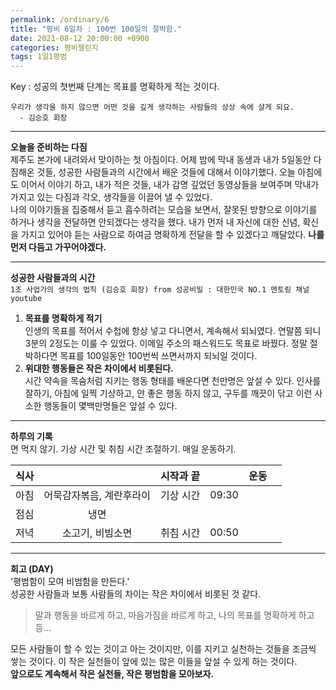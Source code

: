 ```yaml
---
permalink: /ordinary/6
title: "평비 6일차 : 100번 100일의 절박함."
date: 2021-08-12 20:00:00 +0900
categories: 평비챌린지
tags: 1일1평범
---  
```

Key : 성공의 첫번째 단계는 목표를 명확하게 적는 것이다. 
```
우리가 생각을 하지 않으면 어떤 것을 깊게 생각하는 사람들의 상상 속에 살게 되요.
  - 김승호 회장
```

---
**오늘을 준비하는 다짐**  
제주도 본가에 내려와서 맞이하는 첫 아침이다. 어제 밤에 막내 동생과 내가 5일동안 다짐해온 것들, 성공한 사람들과의 시간에서 배운 것들에 대해서 이야기했다. 오늘 아침에도 이어서 이야기 하고, 내가 적은 것들, 내가 감명 깊었던 동영상들을 보여주며 막내가 가지고 있는 다짐과 각오, 생각들을 이끌어 낼 수 있었다.  
나의 이야기들을 집중해서 듣고 흡수하려는 모습을 보면서, 잘못된 방향으로 이야기를 하거나 생각을 전달하면 안되겠다는 생각을 했다. 내가 먼저 내 자신에 대한 신념, 확신을 가지고 있어야 듣는 사람으로 하여금 명확하게 전달을 할 수 있겠다고 깨달았다. **나를 먼저 다듬고 가꾸어야겠다.**  

---
**성공한 사람들과의 시간**  
`1조 사업가의 생각의 법칙 (김승호 회장) from 성공비밀 : 대한민국 NO.1 멘토링 채널 youtube`  
1. **목표를 명확하게 적기**  
  인생의 목표를 적어서 수첩에 항상 넣고 다니면서, 계속해서 되뇌였다. 연말쯤 되니 3분의 2정도는 이룰 수 있었다. 이메일 주소의 패스워드도 목표로 바꿨다. 정말 절박하다면 목표를 100일동안 100번씩 쓰면서까지 되뇌일 것이다.
2. **위대한 행동들은 작은 차이에서 비롯된다.**  
  시간 약속을 목숨처럼 지키는 행동 형태를 배운다면 천만명은 앞설 수 있다. 인사를 잘하기, 아침에 일찍 기상하고, 안 좋은 행동 하지 않고, 구두를 깨끗이 닦고 이런 사소한 행동들이 몇백만명들은 앞설 수 있다.

---
**하루의 기록**  
면 먹지 않기. 기상 시간 및 취침 시간 조절하기. 매일 운동하기.  

| 식사 |  | 시작과 끝 |  | 운동 |  |
|:----:|:----:|:----:|:----:|:----:|:----:|
| 아침 | 어묵감자볶음, 계란후라이 | 기상 시간 | 09:30 |  |  |
| 점심 | 냉면 |  |  |  |  |
| 저녁 | 소고기, 비빔소면 | 취침 시간 | 00:50 |  |  |

---
**회고 (DAY)**  
'평범함이 모여 비범함을 만든다.'  
성공한 사람들과 보통 사람들의 차이는 작은 차이에서 비롯된 것 같다. 

> 말과 행동을 바르게 하고, 마음가짐을 바르게 하고, 나의 목표를 명확하게 하고 등...

모든 사람들이 할 수 있는 것이고 아는 것이지만, 이를 지키고 실천하는 것들을 조금씩 쌓는 것이다. 이 작은 실천들이 앞에 있는 많은 이들을 앞설 수 있게 하는 것이다.  
**앞으로도 계속해서 작은 실천들, 작은 평범함을 모아보자.**